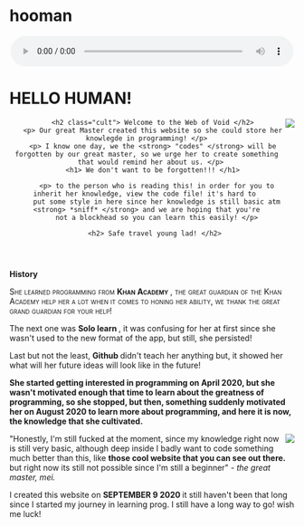 # hooman

<!DOCTYPE HTML>
<HTML>
<HEAD>
 <style>

body{background-color:rgb(0,0,0);
      color:red;
	  font-family:Arial;
	  }
	  
	  .elf{text-align:center;
	    text-shadow: 1px 5px 2px grey }
	
     .wild{font-variant:inherit;}
	 
	 .raon{font-variant:small-caps;}

       .Hong{font-weight:bolder;}

 </style>
</HEAD>
<BODY>

<div style="width:500px; margin:auto; position:relative;">
    <audio controls style="width:100%;">
	<source src="file:///C:/Users/kuya/Music/TAEMIN%20(%ED%83%9C%EB%AF%BC)%20-%20%EB%B2%94%EC%A3%84%EC%9E%90%20(Criminal)%20-%20[Audio].mp3" controls> BRRR ERROR! </audio> </div>

<h1 class="elf"> HELLO HUMAN! </h1>


  <img src="https://i.pinimg.com/originals/ab/b1/8b/abb18b3ff9da8c65e6936f27476f7603.gif" align="right">
  
  <header> 
       
	   <h2 class="cult"> Welcome to the Web of Void </h2>
	   <p> Our great Master created this website so she could store her knowlegde in programming! </p>
	   <p> I know one day, we the <strong> "codes" </strong> will be forgotten by our great master, so we urge her to create something
	   that would remind her about us. </p> 
	   <h1> We don't want to be forgotten!!! </h1>
  
         <p> to the person who is reading this! in order for you to inherit her knowledge, view the code file! it's hard to 
		 put some style in here since her knowledge is still basic atm <strong> *sniff* </strong> and we are hoping that you're
		 not a blockhead so you can learn this easily! </p>
		 
		<h2> Safe travel young lad! </h2>
  
  </header>

<p class="wild"> <strong> History </strong> </p>

<p class="raon"> She learned programming from <strong> Khan Academy </strong>, the great guardian of the Khan Academy help her a lot when it comes to honing
her ability, we thank the great grand guardian for your help! <br>

The next one was <strong> Solo learn </strong>, it was confusing for her at first since she wasn't used to the new format of the app, but still, 
she persisted! <br>

Last but not the least, <strong> Github </strong> didn't teach her anything but, it showed her what will her future ideas will look like in the future!
<br> </p>

<P class="Hong"> She started getting interested in programming on April 2020, but she wasn't motivated enough that time
to learn about the greatness of programming, so she stopped, but then, something suddenly motivated her on August 2020 
to learn more about programming, and here it is now, the knowledge that she cultivated. </p>

<img src="https://i.pinimg.com/originals/89/59/c7/8959c76635699541d508abb76b8f5368.gif" align="right">

<p class="On"> "Honestly, I'm still fucked at the moment, since my knowledge right now is still very  basic, although deep inside
I badly want to code something much better than this, like <strong> those cool website that you can see out there. </strong> but 
right now its still not possible since I'm still a beginner" <em> - the great master, mei. </em> </p>

<p class="Alberu"> I created this website on <strong> SEPTEMBER 9 2020 </strong> it still haven't been that long since I 
started my journey in learning prog. I still have a long way to go! wish me luck! </p>


</BODY>
</HTML>
